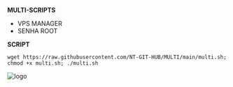 __MULTI-SCRIPTS__

- VPS MANAGER
- SENHA ROOT

__SCRIPT__

```wget https://raw.githubusercontent.com/NT-GIT-HUB/MULTI/main/multi.sh; chmod +x multi.sh; ./multi.sh```
 
![logo](https://github.com/NT-GIT-HUB/MULTI/blob/main/home.png)
